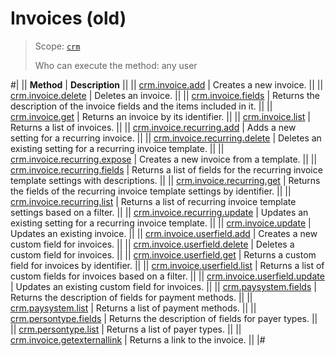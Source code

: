 # Invoices (old)

> Scope: [`crm`](../../../scopes/permissions.md)
>
> Who can execute the method: any user

#|
|| **Method** | **Description** ||
|| [crm.invoice.add](./crm-invoice-add.md) | Creates a new invoice. ||
|| [crm.invoice.delete](./crm-invoice-delete.md) | Deletes an invoice. ||
|| [crm.invoice.fields](./crm-invoice-fields.md) | Returns the description of the invoice fields and the items included in it. ||
|| [crm.invoice.get](./crm-invoice-get.md) | Returns an invoice by its identifier. ||
|| [crm.invoice.list](./crm-invoice-list.md) | Returns a list of invoices. ||
|| [crm.invoice.recurring.add](./crm-invoice-recurring-add.md) | Adds a new setting for a recurring invoice. ||
|| [crm.invoice.recurring.delete](./crm-invoice-recurring-delete.md) | Deletes an existing setting for a recurring invoice template. ||
|| [crm.invoice.recurring.expose](./crm-invoice-recurring-expose.md) | Creates a new invoice from a template. ||
|| [crm.invoice.recurring.fields](./crm-invoice-recurring-fields.md) | Returns a list of fields for the recurring invoice template settings with descriptions. ||
|| [crm.invoice.recurring.get](./crm-invoice-recurring-get.md) | Returns the fields of the recurring invoice template settings by identifier. ||
|| [crm.invoice.recurring.list](./crm-invoice-recurring-list.md) | Returns a list of recurring invoice template settings based on a filter. ||
|| [crm.invoice.recurring.update](./crm-invoice-recurring-update.md) | Updates an existing setting for a recurring invoice template. ||
|| [crm.invoice.update](./crm-invoice-update.md) | Updates an existing invoice. ||
|| [crm.invoice.userfield.add](./crm-invoice-user-field-add.md) | Creates a new custom field for invoices. ||
|| [crm.invoice.userfield.delete](./crm-invoice-user-field-delete.md) | Deletes a custom field for invoices. ||
|| [crm.invoice.userfield.get](./crm-invoice-user-field-get.md) | Returns a custom field for invoices by identifier. ||
|| [crm.invoice.userfield.list](./crm-invoice-user-field-list.md) | Returns a list of custom fields for invoices based on a filter. ||
|| [crm.invoice.userfield.update](./crm-invoice-user-field-update.md) | Updates an existing custom field for invoices. ||
|| [crm.paysystem.fields](./crm-pay-system-fields.md) | Returns the description of fields for payment methods. ||
|| [crm.paysystem.list](./crm-pay-system-list.md) | Returns a list of payment methods. ||
|| [crm.persontype.fields](./crm-person-type-fields.md) | Returns the description of fields for payer types. ||
|| [crm.persontype.list](./crm-person-type-list.md) | Returns a list of payer types. ||
|| [crm.invoice.getexternallink](./crm-invoice-get-external-link.md) | Returns a link to the invoice. ||
|#